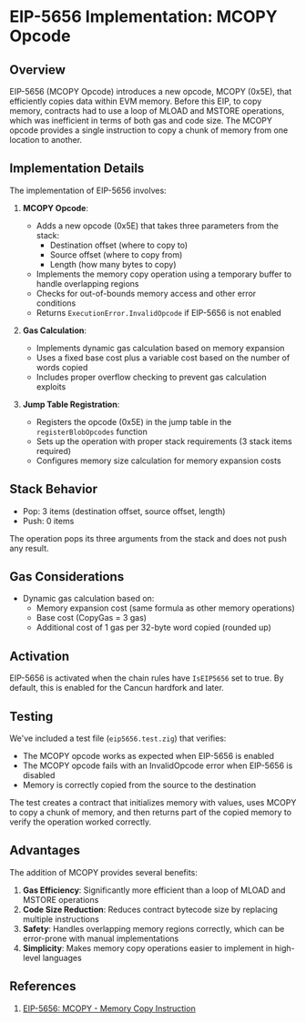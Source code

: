 # EIP-5656 Implementation: MCOPY Opcode

## Overview

EIP-5656 (MCOPY Opcode) introduces a new opcode, MCOPY (0x5E), that efficiently copies data within EVM memory. Before this EIP, to copy memory, contracts had to use a loop of MLOAD and MSTORE operations, which was inefficient in terms of both gas and code size. The MCOPY opcode provides a single instruction to copy a chunk of memory from one location to another.

## Implementation Details

The implementation of EIP-5656 involves:

1. **MCOPY Opcode**:
   - Adds a new opcode (0x5E) that takes three parameters from the stack:
     - Destination offset (where to copy to)
     - Source offset (where to copy from)
     - Length (how many bytes to copy)
   - Implements the memory copy operation using a temporary buffer to handle overlapping regions
   - Checks for out-of-bounds memory access and other error conditions
   - Returns `ExecutionError.InvalidOpcode` if EIP-5656 is not enabled

2. **Gas Calculation**:
   - Implements dynamic gas calculation based on memory expansion
   - Uses a fixed base cost plus a variable cost based on the number of words copied
   - Includes proper overflow checking to prevent gas calculation exploits

3. **Jump Table Registration**:
   - Registers the opcode (0x5E) in the jump table in the `registerBlobOpcodes` function
   - Sets up the operation with proper stack requirements (3 stack items required)
   - Configures memory size calculation for memory expansion costs

## Stack Behavior

- Pop: 3 items (destination offset, source offset, length)
- Push: 0 items

The operation pops its three arguments from the stack and does not push any result.

## Gas Considerations

- Dynamic gas calculation based on:
  - Memory expansion cost (same formula as other memory operations)
  - Base cost (CopyGas = 3 gas)
  - Additional cost of 1 gas per 32-byte word copied (rounded up)

## Activation

EIP-5656 is activated when the chain rules have `IsEIP5656` set to true. By default, this is enabled for the Cancun hardfork and later.

## Testing

We've included a test file (`eip5656.test.zig`) that verifies:
- The MCOPY opcode works as expected when EIP-5656 is enabled
- The MCOPY opcode fails with an InvalidOpcode error when EIP-5656 is disabled
- Memory is correctly copied from the source to the destination

The test creates a contract that initializes memory with values, uses MCOPY to copy a chunk of memory, and then returns part of the copied memory to verify the operation worked correctly.

## Advantages

The addition of MCOPY provides several benefits:

1. **Gas Efficiency**: Significantly more efficient than a loop of MLOAD and MSTORE operations
2. **Code Size Reduction**: Reduces contract bytecode size by replacing multiple instructions
3. **Safety**: Handles overlapping memory regions correctly, which can be error-prone with manual implementations
4. **Simplicity**: Makes memory copy operations easier to implement in high-level languages

## References

1. [EIP-5656: MCOPY - Memory Copy Instruction](https://eips.ethereum.org/EIPS/eip-5656)